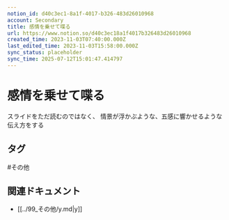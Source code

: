 ```yaml
---
notion_id: d40c3ec1-8a1f-4017-b326-483d26010968
account: Secondary
title: 感情を乗せて喋る
url: https://www.notion.so/d40c3ec18a1f4017b326483d26010968
created_time: 2023-11-03T07:40:00.000Z
last_edited_time: 2023-11-03T15:58:00.000Z
sync_status: placeholder
sync_time: 2025-07-12T15:01:47.414797
---
```

# 感情を乗せて喋る

スライドをただ読むのではなく、
情景が浮かぶような、五感に響かせるような伝え方をする

## タグ

#その他 

## 関連ドキュメント

- [[../99_その他/y.md|y]]
